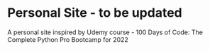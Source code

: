 # Personal Site - to be updated 
A personal site inspired by Udemy course - 100 Days of Code: The Complete Python Pro Bootcamp for 2022 <br>
